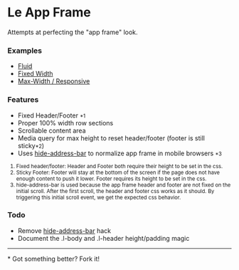 # Le App Frame

Attempts at perfecting the "app frame" look.

### Examples

- <a href="http://eddywashere.github.com/le-app-frame/fluid/content.html">Fluid</a>
- <a href="http://eddywashere.github.com/le-app-frame/fixed/content.html">Fixed Width</a>
- <a href="http://eddywashere.github.com/le-app-frame/max-width/content.html">Max-Width / Responsive</a>

### Features

- Fixed Header/Footer <small>*1</small>
- Proper 100% width row sections
- Scrollable content area
- Media query for max height to reset header/footer (footer is still sticky<small>*2</small>)
- Uses [hide-address-bar](https://github.com/scottjehl/Hide-Address-Bar) to normalize app frame in mobile browsers <small>*3</small>

<small>

 1. Fixed header/footer: Header and Footer both require their height to be set in the css.
 2. Sticky Footer: Footer will stay at the bottom of the screen if the page does not have enough content to push it lower. Footer requires its height to be set in the css.
 3. hide-address-bar is used because the app frame header and footer are not fixed on the initial scroll. After the first scroll, the header and footer css works as it should. By triggering this initial scroll event, we get the expected css behavior.

</small>

### Todo

- Remove [hide-address-bar](https://github.com/scottjehl/Hide-Address-Bar) hack
- Document the .l-body and .l-header height/padding magic

<hr>

<p>* Got something better? Fork it!</p>